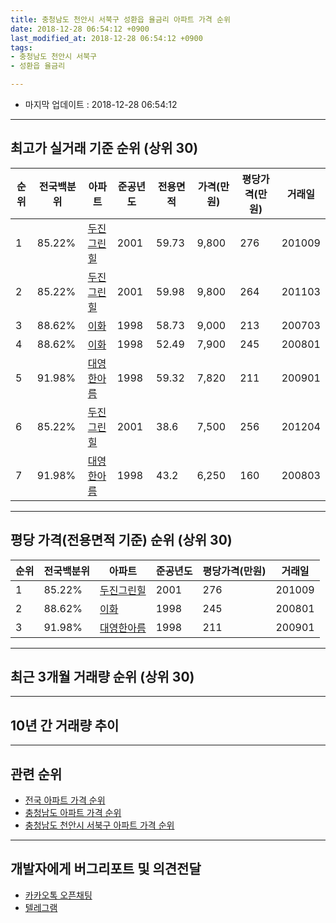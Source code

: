 ```yaml
---
title: 충청남도 천안시 서북구 성환읍 율금리 아파트 가격 순위
date: 2018-12-28 06:54:12 +0900
last_modified_at: 2018-12-28 06:54:12 +0900
tags:
- 충청남도 천안시 서북구
- 성환읍 율금리

---
```


* 마지막 업데이트 : 2018-12-28 06:54:12

---

## 최고가 실거래 기준 순위 (상위 30)


|순위|전국백분위|아파트|준공년도|전용면적|가격(만원)|평당가격(만원)|거래일|
|---|---|---|---|---|---|---|---|
|1|85.22%|[두진그린힐](https://search.naver.com/search.naver?query=%EC%B6%A9%EC%B2%AD%EB%82%A8%EB%8F%84+%EC%B2%9C%EC%95%88%EC%8B%9C+%EC%84%9C%EB%B6%81%EA%B5%AC+%EC%84%B1%ED%99%98%EC%9D%8D+%EC%9C%A8%EA%B8%88%EB%A6%AC+%EB%91%90%EC%A7%84%EA%B7%B8%EB%A6%B0%ED%9E%90)|2001|59.73|9,800|276|201009|
|2|85.22%|[두진그린힐](https://search.naver.com/search.naver?query=%EC%B6%A9%EC%B2%AD%EB%82%A8%EB%8F%84+%EC%B2%9C%EC%95%88%EC%8B%9C+%EC%84%9C%EB%B6%81%EA%B5%AC+%EC%84%B1%ED%99%98%EC%9D%8D+%EC%9C%A8%EA%B8%88%EB%A6%AC+%EB%91%90%EC%A7%84%EA%B7%B8%EB%A6%B0%ED%9E%90)|2001|59.98|9,800|264|201103|
|3|88.62%|[이화](https://search.naver.com/search.naver?query=%EC%B6%A9%EC%B2%AD%EB%82%A8%EB%8F%84+%EC%B2%9C%EC%95%88%EC%8B%9C+%EC%84%9C%EB%B6%81%EA%B5%AC+%EC%84%B1%ED%99%98%EC%9D%8D+%EC%9C%A8%EA%B8%88%EB%A6%AC+%EC%9D%B4%ED%99%94)|1998|58.73|9,000|213|200703|
|4|88.62%|[이화](https://search.naver.com/search.naver?query=%EC%B6%A9%EC%B2%AD%EB%82%A8%EB%8F%84+%EC%B2%9C%EC%95%88%EC%8B%9C+%EC%84%9C%EB%B6%81%EA%B5%AC+%EC%84%B1%ED%99%98%EC%9D%8D+%EC%9C%A8%EA%B8%88%EB%A6%AC+%EC%9D%B4%ED%99%94)|1998|52.49|7,900|245|200801|
|5|91.98%|[대영한아름](https://search.naver.com/search.naver?query=%EC%B6%A9%EC%B2%AD%EB%82%A8%EB%8F%84+%EC%B2%9C%EC%95%88%EC%8B%9C+%EC%84%9C%EB%B6%81%EA%B5%AC+%EC%84%B1%ED%99%98%EC%9D%8D+%EC%9C%A8%EA%B8%88%EB%A6%AC+%EB%8C%80%EC%98%81%ED%95%9C%EC%95%84%EB%A6%84)|1998|59.32|7,820|211|200901|
|6|85.22%|[두진그린힐](https://search.naver.com/search.naver?query=%EC%B6%A9%EC%B2%AD%EB%82%A8%EB%8F%84+%EC%B2%9C%EC%95%88%EC%8B%9C+%EC%84%9C%EB%B6%81%EA%B5%AC+%EC%84%B1%ED%99%98%EC%9D%8D+%EC%9C%A8%EA%B8%88%EB%A6%AC+%EB%91%90%EC%A7%84%EA%B7%B8%EB%A6%B0%ED%9E%90)|2001|38.6|7,500|256|201204|
|7|91.98%|[대영한아름](https://search.naver.com/search.naver?query=%EC%B6%A9%EC%B2%AD%EB%82%A8%EB%8F%84+%EC%B2%9C%EC%95%88%EC%8B%9C+%EC%84%9C%EB%B6%81%EA%B5%AC+%EC%84%B1%ED%99%98%EC%9D%8D+%EC%9C%A8%EA%B8%88%EB%A6%AC+%EB%8C%80%EC%98%81%ED%95%9C%EC%95%84%EB%A6%84)|1998|43.2|6,250|160|200803|


---

## 평당 가격(전용면적 기준) 순위 (상위 30)


|순위|전국백분위|아파트|준공년도|평당가격(만원)|거래일|
|---|---|---|---|---|---|
|1|85.22%|[두진그린힐](https://search.naver.com/search.naver?query=%EC%B6%A9%EC%B2%AD%EB%82%A8%EB%8F%84+%EC%B2%9C%EC%95%88%EC%8B%9C+%EC%84%9C%EB%B6%81%EA%B5%AC+%EC%84%B1%ED%99%98%EC%9D%8D+%EC%9C%A8%EA%B8%88%EB%A6%AC+%EB%91%90%EC%A7%84%EA%B7%B8%EB%A6%B0%ED%9E%90)|2001|276|201009|
|2|88.62%|[이화](https://search.naver.com/search.naver?query=%EC%B6%A9%EC%B2%AD%EB%82%A8%EB%8F%84+%EC%B2%9C%EC%95%88%EC%8B%9C+%EC%84%9C%EB%B6%81%EA%B5%AC+%EC%84%B1%ED%99%98%EC%9D%8D+%EC%9C%A8%EA%B8%88%EB%A6%AC+%EC%9D%B4%ED%99%94)|1998|245|200801|
|3|91.98%|[대영한아름](https://search.naver.com/search.naver?query=%EC%B6%A9%EC%B2%AD%EB%82%A8%EB%8F%84+%EC%B2%9C%EC%95%88%EC%8B%9C+%EC%84%9C%EB%B6%81%EA%B5%AC+%EC%84%B1%ED%99%98%EC%9D%8D+%EC%9C%A8%EA%B8%88%EB%A6%AC+%EB%8C%80%EC%98%81%ED%95%9C%EC%95%84%EB%A6%84)|1998|211|200901|


---

## 최근 3개월 거래량 순위 (상위 30)


<div style="width:100%;">
    <canvas id="deal_count_ranking" height="250"></canvas>
</div>


<script>
new Chart(document.getElementById("deal_count_ranking"), {
    type: 'horizontalBar',
    data: {
        labels: ['두진그린힐', '대영한아름'],
        datasets: [{
            label: '실거래 수',
            data: [9, 1],
            borderColor: "rgba(255, 0, 128, 1)",
            backgroundColor: "rgba(255, 0, 128, 0.5)",
            fill: false,
        }]
    },
    options: {
        responsive: true,
        title: {
            display: true,
            text: '최근 3개월 거래량 순위'
        },
        tooltips: {
            mode: 'index',
            intersect: false,
            callbacks: {
                title: function(tooltipItems, data) {
                    return "실거래 수:";
                },
                label: function(tooltipItem, data) {
                    return data.labels[tooltipItem.index] + ": " + tooltipItem.xLabel;
                }
            }
        },
        hover: {
            mode: 'nearest',
            intersect: true
        },
        scales: {
            xAxes: [{
                display: true,
                scaleLabel: {
                    display: true,
                    labelString: '실거래 수'
                },
                ticks: {
                    suggestedMin: 0,
                }
            }],
            yAxes: [{
                display: true,
                ticks: {
                    autoSkip: false,
                    callback: function(value, index, values) {
                        if (value.length > 15)
                            return value.substr(0, 13) + "...";
                        else
                            return value;
                    }
                },
                scaleLabel: {
                    display: false,
                }
            }]
        }
    }
});

</script>


---

## 10년 간 거래량 추이


<div style="width:100%;">
    <canvas id="deal_progress" height="250"></canvas>
</div>

<script>
new Chart(document.getElementById("deal_progress"), {
    type: 'line',
    data: {
        labels: ['200812','200901','200902','200903','200904','200905','200906','200907','200908','200909','200910','200911','200912','201001','201002','201003','201004','201005','201006','201007','201008','201009','201010','201011','201012','201101','201102','201103','201104','201105','201106','201107','201108','201109','201110','201111','201112','201201','201202','201203','201204','201205','201206','201207','201208','201209','201210','201211','201212','201301','201302','201303','201304','201305','201306','201307','201308','201309','201310','201311','201312','201401','201402','201403','201404','201405','201406','201407','201408','201409','201410','201411','201412','201501','201502','201503','201504','201505','201506','201507','201508','201509','201510','201511','201512','201601','201602','201603','201604','201605','201606','201607','201608','201609','201610','201611','201612','201701','201702','201703','201704','201705','201706','201707','201708','201709','201710','201711','201712','201801','201802','201803','201804','201805','201806','201807','201808','201809','201810','201811','201812'],
        datasets: [{
            label: '실거래 수',
            pointRadius: 1,
            data: [4, 8, 4, 10, 9, 4, 2, 2, 7, 5, 4, 4, 4, 9, 8, 15, 6, 4, 1, 5, 2, 13, 16, 4, 7, 10, 6, 19, 5, 10, 11, 8, 15, 19, 10, 10, 4, 3, 6, 16, 11, 21, 30, 12, 11, 12, 12, 12, 11, 4, 14, 18, 18, 5, 16, 10, 9, 13, 18, 7, 7, 8, 7, 18, 13, 11, 14, 10, 11, 15, 9, 21, 8, 13, 8, 14, 9, 7, 13, 9, 10, 8, 4, 13, 10, 9, 9, 3, 11, 9, 7, 3, 9, 10, 8, 8, 7, 6, 7, 16, 7, 4, 13, 2, 6, 4, 6, 5, 5, 7, 7, 11, 10, 7, 7, 8, 11, 6, 4, 5, 1],
            borderColor: "rgba(255, 201, 14, 1)",
            backgroundColor: "rgba(255, 201, 14, 0.5)",
            fill: true,
        }]
    },
    options: {
        responsive: true,
        title: {
            display: true,
            text: '10년간 거래량 추이'
        },
        tooltips: {
            mode: 'index',
            intersect: false,
        },
        hover: {
            mode: 'nearest',
            intersect: true
        },
        scales: {
            xAxes: [{
                display: true,
                scaleLabel: {
                    display: true,
                    labelString: '년/월'
                }
            }],
            yAxes: [{
                display: true,
                ticks: {
                    suggestedMin: 0,
                },
                scaleLabel: {
                    display: true,
                    labelString: '실거래 수'
                }
            }]
        }
    }
});

</script>


---

## 관련 순위

- [전국 아파트 가격 순위](https://inasie.github.io/apt-ranking/전국)
- [충청남도 아파트 가격 순위](https://inasie.github.io/apt-ranking/충청남도)
- [충청남도 천안시 서북구 아파트 가격 순위](https://inasie.github.io/apt-ranking/충청남도-천안시-서북구)


---

## 개발자에게 버그리포트 및 의견전달

- [카카오톡 오픈채팅](https://open.kakao.com/o/gLJUAP4)
- [텔레그램](https://t.me/inasie)


